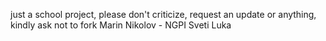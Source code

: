 just a school project, please don't criticize, request an update or anything, kindly ask not to fork
Marin Nikolov - NGPI Sveti Luka
